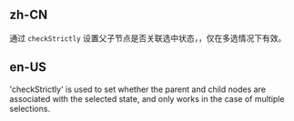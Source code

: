 ## zh-CN

通过 `checkStrictly` 设置父子节点是否关联选中状态，，仅在多选情况下有效。

## en-US

'checkStrictly' is used to set whether the parent and child nodes are associated with the selected state, and only works in the case of multiple selections.

